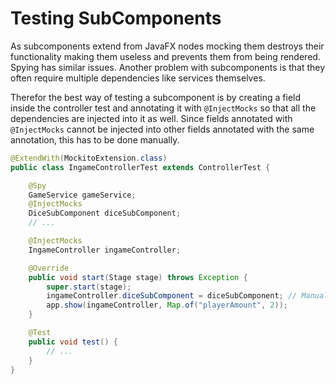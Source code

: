 # Testing SubComponents

As subcomponents extend from JavaFX nodes mocking them destroys their functionality making them useless and prevents them from being rendered.
Spying has similar issues. Another problem with subcomponents is that they often require multiple dependencies like services themselves.

Therefor the best way of testing a subcomponent is by creating a field inside the controller test and annotating it with `@InjectMocks` so that all the dependencies are injected into it as well.
Since fields annotated with `@InjectMocks` cannot be injected into other fields annotated with the same annotation, this has to be done manually.

```java
@ExtendWith(MockitoExtension.class)
public class IngameControllerTest extends ControllerTest {

    @Spy
    GameService gameService;
    @InjectMocks
    DiceSubComponent diceSubComponent;
    // ...

    @InjectMocks
    IngameController ingameController;

    @Override
    public void start(Stage stage) throws Exception {
        super.start(stage);
        ingameController.diceSubComponent = diceSubComponent; // Manually set the component instance
        app.show(ingameController, Map.of("playerAmount", 2));
    }

    @Test
    public void test() {
        // ...
    }
}
```